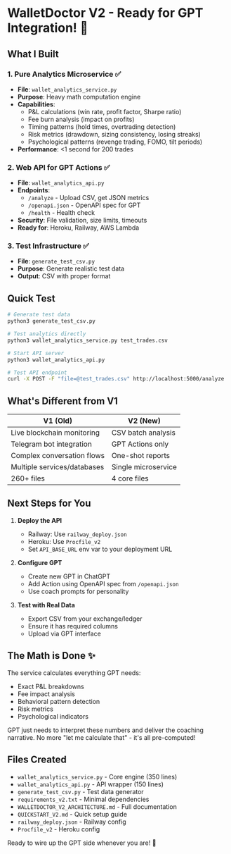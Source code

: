 # WalletDoctor V2 - Ready for GPT Integration! 🚀

## What I Built

### 1. Pure Analytics Microservice ✅
- **File**: `wallet_analytics_service.py`
- **Purpose**: Heavy math computation engine
- **Capabilities**:
  - P&L calculations (win rate, profit factor, Sharpe ratio)
  - Fee burn analysis (impact on profits)
  - Timing patterns (hold times, overtrading detection)
  - Risk metrics (drawdown, sizing consistency, losing streaks)
  - Psychological patterns (revenge trading, FOMO, tilt periods)
- **Performance**: <1 second for 200 trades

### 2. Web API for GPT Actions ✅
- **File**: `wallet_analytics_api.py`
- **Endpoints**:
  - `/analyze` - Upload CSV, get JSON metrics
  - `/openapi.json` - OpenAPI spec for GPT
  - `/health` - Health check
- **Security**: File validation, size limits, timeouts
- **Ready for**: Heroku, Railway, AWS Lambda

### 3. Test Infrastructure ✅
- **File**: `generate_test_csv.py`
- **Purpose**: Generate realistic test data
- **Output**: CSV with proper format

## Quick Test

```bash
# Generate test data
python3 generate_test_csv.py

# Test analytics directly
python3 wallet_analytics_service.py test_trades.csv

# Start API server
python3 wallet_analytics_api.py

# Test API endpoint
curl -X POST -F "file=@test_trades.csv" http://localhost:5000/analyze
```

## What's Different from V1

| V1 (Old) | V2 (New) |
|----------|----------|
| Live blockchain monitoring | CSV batch analysis |
| Telegram bot integration | GPT Actions only |
| Complex conversation flows | One-shot reports |
| Multiple services/databases | Single microservice |
| 260+ files | 4 core files |

## Next Steps for You

1. **Deploy the API**
   - Railway: Use `railway_deploy.json`
   - Heroku: Use `Procfile_v2`
   - Set `API_BASE_URL` env var to your deployment URL

2. **Configure GPT**
   - Create new GPT in ChatGPT
   - Add Action using OpenAPI spec from `/openapi.json`
   - Use coach prompts for personality

3. **Test with Real Data**
   - Export CSV from your exchange/ledger
   - Ensure it has required columns
   - Upload via GPT interface

## The Math is Done ✨

The service calculates everything GPT needs:
- Exact P&L breakdowns
- Fee impact analysis
- Behavioral pattern detection
- Risk metrics
- Psychological indicators

GPT just needs to interpret these numbers and deliver the coaching narrative. No more "let me calculate that" - it's all pre-computed!

## Files Created

- `wallet_analytics_service.py` - Core engine (350 lines)
- `wallet_analytics_api.py` - API wrapper (150 lines)
- `generate_test_csv.py` - Test data generator
- `requirements_v2.txt` - Minimal dependencies
- `WALLETDOCTOR_V2_ARCHITECTURE.md` - Full documentation
- `QUICKSTART_V2.md` - Quick setup guide
- `railway_deploy.json` - Railway config
- `Procfile_v2` - Heroku config

Ready to wire up the GPT side whenever you are! 🎯
